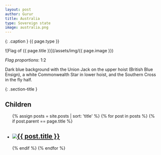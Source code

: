 ```yaml
---
layout: post
author: Gurur
title: Australia
type: Sovereign state
image: australia.png
---
```

{: .caption }
{{ page.type }}

![Flag of {{ page.title }}](/assets/img/{{ page.image }})

*Flag proportions*: 1:2

Dark blue background with the Union Jack on the upper hoist (British Blue Ensign), a white Commonwealth Star in lower hoist, and the Southern Cross in the fly half.

{: .section-title }
## Children

<ul id="post-list">
    {% assign posts = site.posts | sort: 'title' %}
    {% for post in posts %}
    {% if post.parent == page.title %}
    <li>
        <h2><a href="{{ post.url }}"><span class="home-image"><img src="/assets/img/{{ post.image }}"></span>{{ post.title }}</a></h2>
    </li>
    {% endif %}
    {% endfor %}
</ul>
